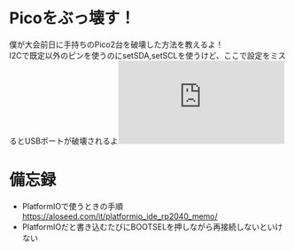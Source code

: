 # Picoをぶっ壊す！
僕が大会前日に手持ちのPico2台を破壊した方法を教えるよ！  
I2Cで既定以外のピンを使うのにsetSDA,setSCLを使うけど、ここで設定をミスるとUSBポートが破壊されるよ![参考](https://www.toolsbox.biz/nonsense/RP2040/repairSerialCOM.html)

# 備忘録
* PlatformIOで使うときの手順 https://aloseed.com/it/platformio_ide_rp2040_memo/
* PlatformIOだと書き込むたびにBOOTSELを押しながら再接続しないといけない
